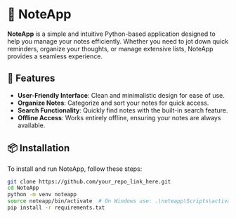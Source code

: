 # 📝 NoteApp

**NoteApp** is a simple and intuitive Python-based application designed to help you manage your notes efficiently. Whether you need to jot down quick reminders, organize your thoughts, or manage extensive lists, NoteApp provides a seamless experience.

## 🚀 Features

- **User-Friendly Interface**: Clean and minimalistic design for ease of use.
- **Organize Notes**: Categorize and sort your notes for quick access.
- **Search Functionality**: Quickly find notes with the built-in search feature.
- **Offline Access**: Works entirely offline, ensuring your notes are always available.

## 📦 Installation

To install and run NoteApp, follow these steps:

```bash
git clone https://github.com/your_repo_link_here.git
cd NoteApp
python -m venv noteapp
source noteapp/bin/activate  # On Windows use: .\noteapp\Scripts\activate
pip install -r requirements.txt
